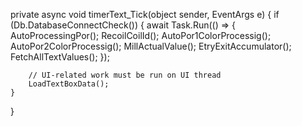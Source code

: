 private async void timerText_Tick(object sender, EventArgs e)
{
    if (Db.DatabaseConnectCheck())
    {
        await Task.Run(() =>
        {
            AutoProcessingPor();
            RecoilCoilId();
            AutoPor1ColorProcessig();
            AutoPor2ColorProcessig();
            MillActualValue();
            EtryExitAccumulator();
            FetchAllTextValues();
        });

        // UI-related work must be run on UI thread
        LoadTextBoxData();
    }
}